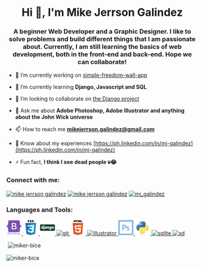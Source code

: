 <h1 align="center">Hi 👋, I'm Mike Jerrson Galindez</h1>
<h3 align="center">A beginner Web Developer and a Graphic Designer. I like to solve problems and build different
things that I am passionate about. Currently, I am still learning the basics of web development, both in the front-end and back-end. Hope we can collaborate!</h3>

- 🔭 I’m currently working on [simple-freedom-wall-app](https://github.com/miker-bice/simple-freedom-wall-app)

- 🌱 I’m currently learning **Django, Javascript and SQL**

- 👯 I’m looking to collaborate on [the Django project](https://github.com/django/django)

- 💬 Ask me about **Adobe Photoshop, Adobe Illustrator and anything about the John Wick universe**

- 📫 How to reach me **mikejerrson.galindez@gmail.com**

- 📄 Know about my experiences [https://ph.linkedin.com/in/mj-galindez](https://ph.linkedin.com/in/mj-galindez)

- ⚡ Fun fact, **I think I see dead people 💀😂**

<h3 align="left">Connect with me:</h3>
<p align="left">
<a href="https://linkedin.com/in/mj-galindez" target="blank"><img align="center" src="https://raw.githubusercontent.com/rahuldkjain/github-profile-readme-generator/master/src/images/icons/Social/linked-in-alt.svg" alt="mike jerrson galindez" height="30" width="40" /></a>
<a href="https://fb.com/mikejerrson" target="blank"><img align="center" src="https://raw.githubusercontent.com/rahuldkjain/github-profile-readme-generator/master/src/images/icons/Social/facebook.svg" alt="mike jerrson galindez" height="30" width="40" /></a>
<a href="https://instagram.com/mj_galindez" target="blank"><img align="center" src="https://raw.githubusercontent.com/rahuldkjain/github-profile-readme-generator/master/src/images/icons/Social/instagram.svg" alt="mj_galindez" height="30" width="40" /></a>
</p>

<h3 align="left">Languages and Tools:</h3>
<p align="left"> <a href="https://getbootstrap.com" target="_blank" rel="noreferrer"> <img src="https://raw.githubusercontent.com/devicons/devicon/master/icons/bootstrap/bootstrap-plain-wordmark.svg" alt="bootstrap" width="40" height="40"/> </a> <a href="https://www.w3schools.com/css/" target="_blank" rel="noreferrer"> <img src="https://raw.githubusercontent.com/devicons/devicon/master/icons/css3/css3-original-wordmark.svg" alt="css3" width="40" height="40"/> </a> <a href="https://www.djangoproject.com/" target="_blank" rel="noreferrer"> <img src="https://raw.githubusercontent.com/devicons/devicon/master/icons/django/django-original.svg" alt="django" width="40" height="40"/> </a> <a href="https://git-scm.com/" target="_blank" rel="noreferrer"> <img src="https://www.vectorlogo.zone/logos/git-scm/git-scm-icon.svg" alt="git" width="40" height="40"/> </a> <a href="https://www.w3.org/html/" target="_blank" rel="noreferrer"> <img src="https://raw.githubusercontent.com/devicons/devicon/master/icons/html5/html5-original-wordmark.svg" alt="html5" width="40" height="40"/> </a> <a href="https://www.adobe.com/in/products/illustrator.html" target="_blank" rel="noreferrer"> <img src="https://www.vectorlogo.zone/logos/adobe_illustrator/adobe_illustrator-icon.svg" alt="illustrator" width="40" height="40"/> </a> <a href="https://www.photoshop.com/en" target="_blank" rel="noreferrer"> <img src="https://raw.githubusercontent.com/devicons/devicon/master/icons/photoshop/photoshop-line.svg" alt="photoshop" width="40" height="40"/> </a> <a href="https://www.python.org" target="_blank" rel="noreferrer"> <img src="https://raw.githubusercontent.com/devicons/devicon/master/icons/python/python-original.svg" alt="python" width="40" height="40"/> </a> <a href="https://www.sqlite.org/" target="_blank" rel="noreferrer"> <img src="https://www.vectorlogo.zone/logos/sqlite/sqlite-icon.svg" alt="sqlite" width="40" height="40"/> </a> <a href="https://www.adobe.com/products/xd.html" target="_blank" rel="noreferrer"> <img src="https://cdn.worldvectorlogo.com/logos/adobe-xd.svg" alt="xd" width="40" height="40"/> </a> </p>

<p>&nbsp;<img align="center" src="https://github-readme-stats.vercel.app/api?username=miker-bice&show_icons=true&locale=en" alt="miker-bice" /></p>

<p><img align="center" src="https://github-readme-streak-stats.herokuapp.com/?user=miker-bice&" alt="miker-bice" /></p>


<!--
**miker-bice/miker-bice** is a ✨ _special_ ✨ repository because its `README.md` (this file) appears on your GitHub profile.

Here are some ideas to get you started:

- 🔭 I’m currently working on ...
- 🌱 I’m currently learning ...
- 👯 I’m looking to collaborate on ...
- 🤔 I’m looking for help with ...
- 💬 Ask me about ...
- 📫 How to reach me: ...
- 😄 Pronouns: ...
- ⚡ Fun fact: ...
-->
